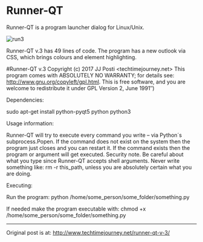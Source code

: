 # Runner-QT
Runner-QT is a program launcher dialog for Linux/Unix.

![run3](https://user-images.githubusercontent.com/29865797/29373412-d973584c-82b6-11e7-8cd0-da8f58903d4a.jpg)

Runner-QT v.3 has 49 lines of code. The program has a new outlook via CSS, which brings colours  and element highlighting. 

#Runner-QT v.3 Copyright (c) 2017 JJ Posti <techtimejourney.net>
This program comes with ABSOLUTELY NO WARRANTY;
for details see: http://www.gnu.org/copyleft/gpl.html.
This is free software, and you are welcome to redistribute it under GPL Version 2, June 1991″)

Dependencies:

sudo apt-get install python-pyqt5 python python3

Usage information:

Runner-QT will try to execute every command you write – via Python´s subprocess.Popen. If the command does not exist on the system then the program just closes and you can restart it. If the command exists then the program or argument will get executed. Security note. Be careful about what you type since Runner-QT accepts shell arguments. Never write something like: rm -r this_path, unless you are absolutely certain what you are doing.

Executing:

Run the program: python /home/some_person/some_folder/something.py

If needed make the program executable with: chmod +x /home/some_person/some_folder/something.py

__________________________
Original post is at:
http://www.techtimejourney.net/runner-qt-v-3/
